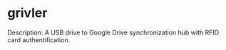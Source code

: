 grivler
=======

Description:
  A USB drive to Google Drive synchronization hub with RFID card authentification.


